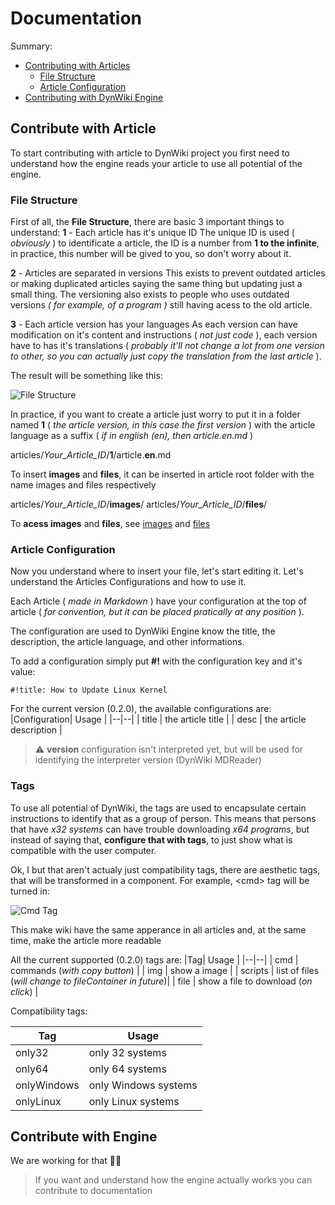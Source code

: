 # Documentation

Summary:
- [Contributing with Articles](#contribule_articles)
	- [File Structure](#file_structure)
	- [Article Configuration](#article_configuration)
- [Contributing with DynWiki Engine](#contribule_engine)

## Contribute with Article <a id='contribule_articles'/>

To start contributing with article to DynWiki project you first need to understand how the engine reads your article to use all potential of the engine.

### File Structure<a id='file_structure'/>
First of all, the **File Structure**, there are basic 3 important things to understand:
**1** - Each article has it's unique ID
The unique ID is used ( *obviously* ) to identificate a article, the ID is a number from **1 to the infinite**, in practice, this number will be gived to you, so don't worry about it.

**2** - Articles are separated in versions 
This exists to prevent outdated articles or making duplicated articles saying the same thing but updating just a small thing. The versioning also exists to people who uses outdated versions *( for example, of a program )* still having acess to the old article.

**3** - Each article version has your languages
As each version can have modification on it's content and instructions ( *not just code* ), each version have to has it's translations ( *probably it'll not change a lot from one version to other, so you can actually just copy the translation from the last article* ).

The result will be something like this:

![File Structure](https://github.com/vinicius-portela/dyn-wiki/blob/master/docs/images/file_structure.png)

In practice, if you want to create a article just worry to put it in a folder named **1** ( *the article version, in this case the first version* ) with the article language as a suffix ( *if in english (en), then article.en.md* )

articles/*Your_Article_ID*/**1**/article.**en**.md

To insert **images** and **files**, it can be inserted in article root folder with the name images and files respectively

articles/*Your_Article_ID*/**images**/
articles/*Your_Article_ID*/**files**/

To **acess images** and **files**, see [images](#) and [files](#)

### Article Configuration<a id='article_configuration'/>

Now you understand where to insert your file, let's start editing it. Let's understand the Articles Configurations and how to use it.

Each Article ( *made in Markdown* ) have your configuration at the top of article ( *for convention, but it can be placed pratically at any position* ).

The configuration are used to DynWiki Engine know the title, the description, the article language, and other informations.

To add a configuration simply put **#!** with the configuration key and it's value:

```md
#!title: How to Update Linux Kernel
```
For the current version (0.2.0), the available configurations are:
|Configuration| Usage |
|--|--|
| title | the article title |
| desc | the article description |

> ⚠️ **version** configuration isn't interpreted yet, but will be used for identifying the interpreter version (DynWiki MDReader)

### Tags

To use all potential of DynWiki, the tags are used to encapsulate certain instructions to identify that as a group of person. This means that persons that have *x32 systems* can have trouble downloading *x64 programs*, but instead of saying that, **configure that with tags**, to just show what is compatible with the user computer.

Ok, I but that aren't actualy just compatibility tags, there are aesthetic tags, that will be transformed in a component. For example, \<cmd> tag will be turned in:

![Cmd Tag](https://github.com/vinicius-portela/dyn-wiki/blob/master/docs/images/cmd_tag.png)

This make wiki have the same apperance in all articles and, at the same time, make the article more readable

All the current supported (0.2.0) tags are:
|Tag| Usage |
|--|--|
| cmd | commands (*with copy button*) |
| img | show a image |
| scripts | list of files (*will change to fileContainer in future*)|
| file | show a file to download (*on click*)  |

Compatibility tags:

|Tag| Usage |
|--|--|
| only32 | only 32 systems |
| only64 | only 64 systems |
| onlyWindows | only Windows systems |
| onlyLinux | only Linux systems |

## Contribute with Engine <a id='contribule_engine'/>
We are working for that 👨‍💻
> If you want and understand how the engine actually works you can contribute to documentation
